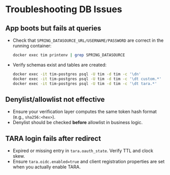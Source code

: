 # Troubleshooting DB Issues

## App boots but fails at queries
- Check that `SPRING_DATASOURCE_URL/USERNAME/PASSWORD` are correct in the running container:
  ```bash
  docker exec tim printenv | grep SPRING_DATASOURCE
  ```
- Verify schemas exist and tables are created:
  ```bash
  docker exec -it tim-postgres psql -U tim -d tim -c '\dn'
  docker exec -it tim-postgres psql -U tim -d tim -c '\dt custom.*'
  docker exec -it tim-postgres psql -U tim -d tim -c '\dt tara.*'
  ```

## Denylist/allowlist not effective
- Ensure your verification layer computes the same token hash format (e.g., `sha256:<hex>`).
- Denylist should be checked **before** allowlist in business logic.

## TARA login fails after redirect
- Expired or missing entry in `tara.oauth_state`. Verify TTL and clock skew.
- Ensure `tara.oidc.enabled=true` and client registration properties are set when you actually enable TARA.
